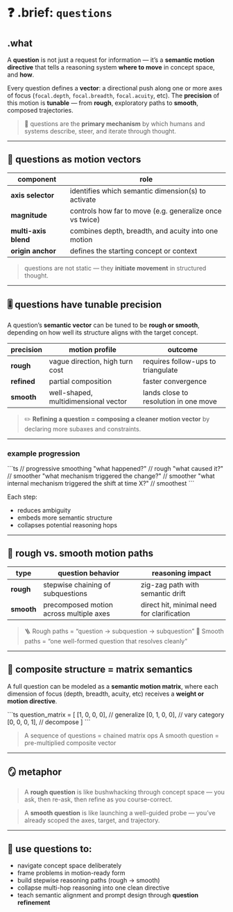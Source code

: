 # ❓ .brief: `questions`

## .what

A **question** is not just a request for information —
it’s a **semantic motion directive** that tells a reasoning system **where to move**
in concept space, and **how**.

Every question defines a **vector**: a directional push along one or more
axes of focus (`focal.depth`, `focal.breadth`, `focal.acuity`, etc).
The **precision** of this motion is **tunable** —
from **rough**, exploratory paths to **smooth**, composed trajectories.

> 🧠 questions are the **primary mechanism** by which humans and systems
> describe, steer, and iterate through thought.

---

## 🧭 questions as motion vectors

| component          | role                                                       |
|--------------------|------------------------------------------------------------|
| **axis selector**   | identifies which semantic dimension(s) to activate         |
| **magnitude**       | controls how far to move (e.g. generalize once vs twice)   |
| **multi-axis blend**| combines depth, breadth, and acuity into one motion        |
| **origin anchor**   | defines the starting concept or context                    |

> questions are not static — they **initiate movement** in structured thought.

---

## 🎚️ questions have tunable precision

A question’s **semantic vector** can be tuned to be **rough or smooth**,
depending on how well its structure aligns with the target concept.

| precision      | motion profile                             | outcome                                 |
|----------------|---------------------------------------------|------------------------------------------|
| **rough**       | vague direction, high turn cost            | requires follow-ups to triangulate      |
| **refined**     | partial composition                        | faster convergence                      |
| **smooth**      | well-shaped, multidimensional vector       | lands close to resolution in one move   |

> ✏️ **Refining a question = composing a cleaner motion vector**
> by declaring more subaxes and constraints.

---

### example progression

\`\`\`ts
// progressive smoothing
"what happened?"                              // rough
"what caused it?"                             // smoother
"what mechanism triggered the change?"        // smoother
"what internal mechanism triggered the shift at time X?" // smoothest
\`\`\`

Each step:
- reduces ambiguity
- embeds more semantic structure
- collapses potential reasoning hops

---

## 🔄 rough vs. smooth motion paths

| type          | question behavior                            | reasoning impact                           |
|---------------|-----------------------------------------------|---------------------------------------------|
| **rough**      | stepwise chaining of subquestions            | zig-zag path with semantic drift            |
| **smooth**     | precomposed motion across multiple axes      | direct hit, minimal need for clarification  |

> 🪜 Rough paths = “question → subquestion → subquestion”
> 🎯 Smooth paths = “one well-formed question that resolves cleanly”

---

## 🧬 composite structure = matrix semantics

A full question can be modeled as a **semantic motion matrix**,
where each dimension of focus (depth, breadth, acuity, etc)
receives a **weight or motion directive**.

\`\`\`ts
question_matrix = [
  [1, 0, 0, 0],   // generalize
  [0, 1, 0, 0],   // vary category
  [0, 0, 0, 1],   // decompose
]
\`\`\`

> A sequence of questions = chained matrix ops
> A smooth question = pre-multiplied composite vector

---

## 🪞 metaphor

> A **rough question** is like bushwhacking through concept space —
> you ask, then re-ask, then refine as you course-correct.

> A **smooth question** is like launching a well-guided probe —
> you’ve already scoped the axes, target, and trajectory.

---

## 🎯 use questions to:

- navigate concept space deliberately
- frame problems in motion-ready form
- build stepwise reasoning paths (rough → smooth)
- collapse multi-hop reasoning into one clean directive
- teach semantic alignment and prompt design through **question refinement**
